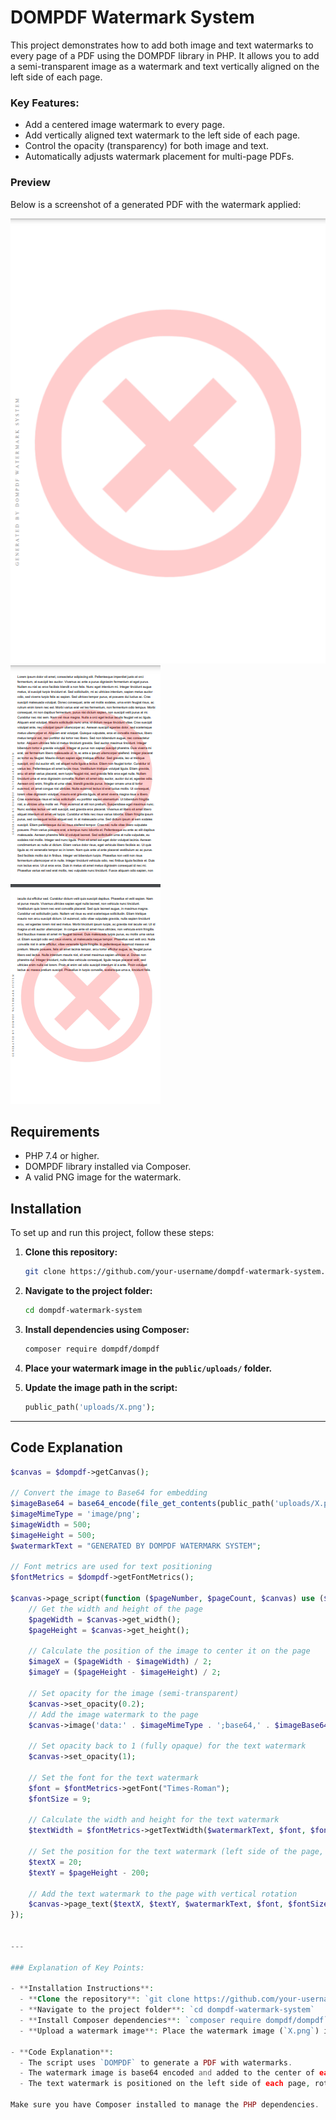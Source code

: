 
# DOMPDF Watermark System

This project demonstrates how to add both image and text watermarks to every page of a PDF using the DOMPDF library in PHP. It allows you to add a semi-transparent image as a watermark and text vertically aligned on the left side of each page.

### Key Features:
- Add a centered image watermark to every page.
- Add vertically aligned text watermark to the left side of each page.
- Control the opacity (transparency) for both image and text.
- Automatically adjusts watermark placement for multi-page PDFs.

### Preview

Below is a screenshot of a generated PDF with the watermark applied:

![PDF Watermark Preview](https://github.com/AromalShaji/dompdf-watermark/blob/main/Screenshot1.png)
![PDF Watermark Preview](https://github.com/AromalShaji/dompdf-watermark/blob/main/Screenshot.png)

## Requirements

- PHP 7.4 or higher.
- DOMPDF library installed via Composer.
- A valid PNG image for the watermark.

## Installation

To set up and run this project, follow these steps:

1. **Clone this repository:**

    ```bash
    git clone https://github.com/your-username/dompdf-watermark-system.git
    ```

2. **Navigate to the project folder:**

    ```bash
    cd dompdf-watermark-system
    ```

3. **Install dependencies using Composer:**

    ```bash
    composer require dompdf/dompdf
    ```

4. **Place your watermark image in the `public/uploads/` folder.**

5. **Update the image path in the script:**

    ```php
    public_path('uploads/X.png');
    ```

---

## Code Explanation

```php
$canvas = $dompdf->getCanvas();

// Convert the image to Base64 for embedding
$imageBase64 = base64_encode(file_get_contents(public_path('uploads/X.png')));
$imageMimeType = 'image/png';
$imageWidth = 500;
$imageHeight = 500;
$watermarkText = "GENERATED BY DOMPDF WATERMARK SYSTEM";

// Font metrics are used for text positioning
$fontMetrics = $dompdf->getFontMetrics();

$canvas->page_script(function ($pageNumber, $pageCount, $canvas) use ($fontMetrics, $imageBase64, $imageMimeType, $imageWidth, $imageHeight, $watermarkText) {
    // Get the width and height of the page
    $pageWidth = $canvas->get_width();
    $pageHeight = $canvas->get_height();

    // Calculate the position of the image to center it on the page
    $imageX = ($pageWidth - $imageWidth) / 2;
    $imageY = ($pageHeight - $imageHeight) / 2;

    // Set opacity for the image (semi-transparent)
    $canvas->set_opacity(0.2);  
    // Add the image watermark to the page
    $canvas->image('data:' . $imageMimeType . ';base64,' . $imageBase64, $imageX, $imageY, $imageWidth, $imageHeight, 'png');

    // Set opacity back to 1 (fully opaque) for the text watermark
    $canvas->set_opacity(1);

    // Set the font for the text watermark
    $font = $fontMetrics->getFont("Times-Roman");
    $fontSize = 9;

    // Calculate the width and height for the text watermark
    $textWidth = $fontMetrics->getTextWidth($watermarkText, $font, $fontSize);

    // Set the position for the text watermark (left side of the page, vertically aligned)
    $textX = 20;
    $textY = $pageHeight - 200; 

    // Add the text watermark to the page with vertical rotation
    $canvas->page_text($textX, $textY, $watermarkText, $font, $fontSize, [0.5, 0.5, 0.5], 0.0, 3, -90);
});


---

### Explanation of Key Points:

- **Installation Instructions**: 
  - **Clone the repository**: `git clone https://github.com/your-username/dompdf-watermark-system.git`
  - **Navigate to the project folder**: `cd dompdf-watermark-system`
  - **Install Composer dependencies**: `composer require dompdf/dompdf`
  - **Upload a watermark image**: Place the watermark image (`X.png`) inside the `public/uploads/` directory.

- **Code Explanation**:
  - The script uses `DOMPDF` to generate a PDF with watermarks.
  - The watermark image is base64 encoded and added to the center of each page with a low opacity.
  - The text watermark is positioned on the left side of each page, rotated, and with added spacing between the characters.

Make sure you have Composer installed to manage the PHP dependencies.

